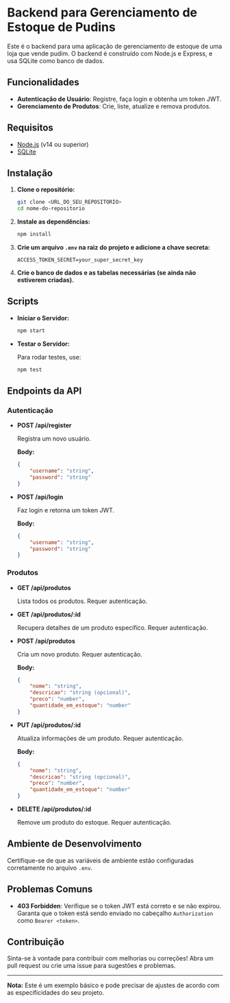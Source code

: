 # Backend para Gerenciamento de Estoque de Pudins

Este é o backend para uma aplicação de gerenciamento de estoque de uma loja que vende pudim. O backend é construído com Node.js e Express, e usa SQLite como banco de dados.

## Funcionalidades

- **Autenticação de Usuário**: Registre, faça login e obtenha um token JWT.
- **Gerenciamento de Produtos**: Crie, liste, atualize e remova produtos.

## Requisitos

- [Node.js](https://nodejs.org/) (v14 ou superior)
- [SQLite](https://www.sqlite.org/index.html)

## Instalação

1. **Clone o repositório:**

    ```bash
    git clone <URL_DO_SEU_REPOSITORIO>
    cd nome-do-repositorio
    ```

2. **Instale as dependências:**

    ```bash
    npm install
    ```

3. **Crie um arquivo `.env` na raiz do projeto e adicione a chave secreta:**

    ```env
    ACCESS_TOKEN_SECRET=your_super_secret_key
    ```

4. **Crie o banco de dados e as tabelas necessárias (se ainda não estiverem criadas).**

## Scripts

- **Iniciar o Servidor:**

    ```bash
    npm start
    ```

- **Testar o Servidor:**

    Para rodar testes, use:

    ```bash
    npm test
    ```

## Endpoints da API

### **Autenticação**

- **POST /api/register**

    Registra um novo usuário.

    **Body:**
    ```json
    {
        "username": "string",
        "password": "string"
    }
    ```

- **POST /api/login**

    Faz login e retorna um token JWT.

    **Body:**
    ```json
    {
        "username": "string",
        "password": "string"
    }
    ```

### **Produtos**

- **GET /api/produtos**

    Lista todos os produtos. Requer autenticação.

- **GET /api/produtos/:id**

    Recupera detalhes de um produto específico. Requer autenticação.

- **POST /api/produtos**

    Cria um novo produto. Requer autenticação.

    **Body:**
    ```json
    {
        "nome": "string",
        "descricao": "string (opcional)",
        "preco": "number",
        "quantidade_em_estoque": "number"
    }
    ```

- **PUT /api/produtos/:id**

    Atualiza informações de um produto. Requer autenticação.

    **Body:**
    ```json
    {
        "nome": "string",
        "descricao": "string (opcional)",
        "preco": "number",
        "quantidade_em_estoque": "number"
    }
    ```

- **DELETE /api/produtos/:id**

    Remove um produto do estoque. Requer autenticação.

## Ambiente de Desenvolvimento

Certifique-se de que as variáveis de ambiente estão configuradas corretamente no arquivo `.env`.

## Problemas Comuns

- **403 Forbidden**: Verifique se o token JWT está correto e se não expirou. Garanta que o token está sendo enviado no cabeçalho `Authorization` como `Bearer <token>`.

## Contribuição

Sinta-se à vontade para contribuir com melhorias ou correções! Abra um pull request ou crie uma issue para sugestões e problemas.

---

**Nota:** Este é um exemplo básico e pode precisar de ajustes de acordo com as especificidades do seu projeto.
